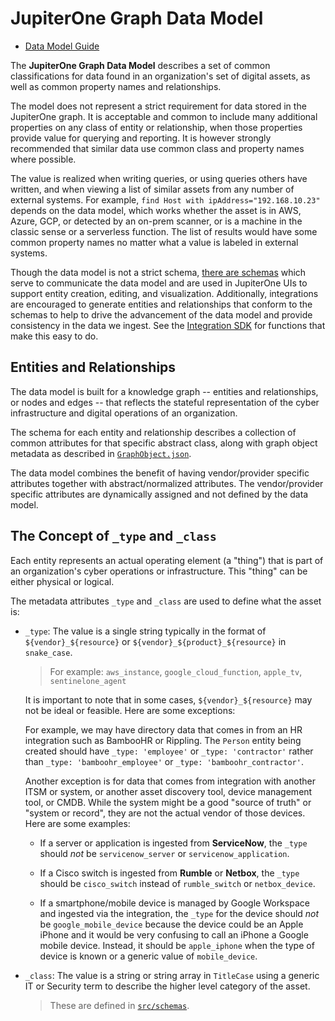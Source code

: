 # JupiterOne Graph Data Model

- [Data Model Guide](https://community.askj1.com/kb/articles/846-jupiterone-data-model)

The **JupiterOne Graph Data Model** describes a set of common classifications
for data found in an organization's set of digital assets, as well as common
property names and relationships.

The model does not represent a strict requirement for data stored in the JupiterOne
graph. It is acceptable and common to include many additional properties on any
class of entity or relationship, when those properties provide value for
querying and reporting. It is however strongly recommended that similar data use
common class and property names where possible.

The value is realized when writing queries, or using queries others have
written, and when viewing a list of similar assets from any number of external
systems. For example, `find Host with ipAddress="192.168.10.23"` depends on the
data model, which works whether the asset is in AWS, Azure, GCP, or detected by
an on-prem scanner, or is a machine in the classic sense or a serverless
function. The list of results would have some common property names no matter
what a value is labeled in external systems.

Though the data model is not a strict schema, [there are schemas](/src/schemas)
which serve to communicate the data model and are used in JupiterOne UIs to
support entity creation, editing, and visualization. Additionally, integrations
are encouraged to generate entities and relationships that conform to the
schemas to help to drive the advancement of the data model and provide
consistency in the data we ingest. See the
[Integration SDK](https://github.com/JupiterOne/integration-sdk) for functions
that make this easy to do.

## Entities and Relationships

The data model is built for a knowledge graph -- entities and relationships, or
nodes and edges -- that reflects the stateful representation of the cyber
infrastructure and digital operations of an organization.

The schema for each entity and relationship describes a collection of common
attributes for that specific abstract class, along with graph object metadata
as described in [`GraphObject.json`](/src/schemas/GraphObject.json).

The data model combines the benefit of having vendor/provider specific attributes
together with abstract/normalized attributes. The vendor/provider specific
attributes are dynamically assigned and not defined by the data model. 

## The Concept of `_type` and `_class`

Each entity represents an actual operating element (a "thing") that is part of an organization's
cyber operations or infrastructure. This "thing" can be either physical or logical.

The metadata attributes `_type` and `_class` are used to define what the asset is:

- `_type`: The value is a single string typically in the format of `${vendor}_${resource}`
  or `${vendor}_${product}_${resource}` in `snake_case`.

  > For example: `aws_instance`, `google_cloud_function`, `apple_tv`, `sentinelone_agent`

  It is important to note that in some cases, `${vendor}_${resource}` may not be ideal or feasible. 
  Here are some exceptions:

  For example, we may have directory data that comes in from an HR integration such as
  BambooHR or Rippling. The `Person` entity being created should have `_type: 'employee'` or
  `_type: 'contractor'` rather than `_type: 'bamboohr_employee'` or `_type: 'bamboohr_contractor'`.

  Another exception is for data that comes from integration with another ITSM or system, or another
  asset discovery tool, device management tool, or CMDB. While the system might be a good "source 
  of truth" or "system or record", they are not the actual vendor of those devices. Here are some 
  examples:
  
  - If a server or application is ingested from **ServiceNow**, the `_type` should *not* be
    `servicenow_server` or `servicenow_application`. 

  - If a Cisco switch is ingested from **Rumble** or **Netbox**, the `_type` should be
    `cisco_switch` instead of `rumble_switch` or `netbox_device`. 

  - If a smartphone/mobile device is managed by Google Workspace and ingested via the integration,
    the `_type` for the device should *not* be `google_mobile_device` because the device could be
    an Apple iPhone and it would be very confusing to call an iPhone a Google mobile device. 
    Instead, it should be `apple_iphone` when the type of device is known or a generic value of
    `mobile_device`.

- `_class`: The value is a string or string array in `TitleCase` using a generic
  IT or Security term to describe the higher level category of the asset.

  > These are defined in [`src/schemas`](src/schemas).
